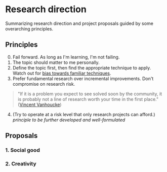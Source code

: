 # Research direction
Summarizing research direction and project proposals guided by some overarching principles.

## Principles
0. Fail forward. As long as I'm learning, I'm not failing.
1. The topic should matter to me personally.
2. Define the topic first, then find the appropriate technique to apply. Watch out for [bias towards familiar techniques](https://en.wikipedia.org/wiki/Law_of_the_instrument).
3. Prefer fundamental research over incremental improvements. Don't compromise on research risk. 

> "If it is a problem you expect to see solved soon by the community, it is probably not a line of research worth your time in the first place." ([Vincent Vanhoucke](https://medium.com/s/story/so-you-want-to-be-a-research-scientist-363c075d3d4c))

4. (Try to operate at a risk level that only research projects can afford.) _principle to be further developed and well-formulated_

## Proposals
### 1. Social good

### 2. Creativity
